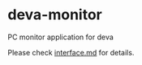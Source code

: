 # deva-monitor
PC monitor application for deva

Please check [interface.md](https://github.com/Nuullll/deva-monitor/blob/master/interface/interface.md) for details.